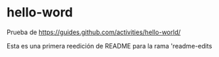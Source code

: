 # hello-word
Prueba de https://guides.github.com/activities/hello-world/


Esta es una primera reedición de README para la rama 'readme-edits
